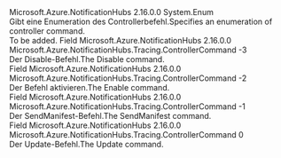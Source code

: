 <Type Name="ControllerCommand" FullName="Microsoft.Azure.NotificationHubs.Tracing.ControllerCommand">
  <TypeSignature Language="C#" Value="public enum ControllerCommand" />
  <TypeSignature Language="ILAsm" Value=".class public auto ansi sealed ControllerCommand extends System.Enum" />
  <TypeSignature Language="DocId" Value="T:Microsoft.Azure.NotificationHubs.Tracing.ControllerCommand" />
  <TypeSignature Language="VB.NET" Value="Public Enum ControllerCommand" />
  <TypeSignature Language="F#" Value="type ControllerCommand = " />
  <AssemblyInfo>
    <AssemblyName>Microsoft.Azure.NotificationHubs</AssemblyName>
    <AssemblyVersion>2.16.0.0</AssemblyVersion>
  </AssemblyInfo>
  <Base>
    <BaseTypeName>System.Enum</BaseTypeName>
  </Base>
  <Docs>
    <summary><span data-ttu-id="2bc7b-101">Gibt eine Enumeration des Controllerbefehl.</span><span class="sxs-lookup"><span data-stu-id="2bc7b-101">Specifies an enumeration of controller command.</span></span></summary>
    <remarks>To be added.</remarks>
  </Docs>
  <Members>
    <Member MemberName="Disable">
      <MemberSignature Language="C#" Value="Disable" />
      <MemberSignature Language="ILAsm" Value=".field public static literal valuetype Microsoft.Azure.NotificationHubs.Tracing.ControllerCommand Disable = int32(-3)" />
      <MemberSignature Language="DocId" Value="F:Microsoft.Azure.NotificationHubs.Tracing.ControllerCommand.Disable" />
      <MemberSignature Language="VB.NET" Value="Disable" />
      <MemberSignature Language="F#" Value="Disable = -3" Usage="Microsoft.Azure.NotificationHubs.Tracing.ControllerCommand.Disable" />
      <MemberType>Field</MemberType>
      <AssemblyInfo>
        <AssemblyName>Microsoft.Azure.NotificationHubs</AssemblyName>
        <AssemblyVersion>2.16.0.0</AssemblyVersion>
      </AssemblyInfo>
      <ReturnValue>
        <ReturnType>Microsoft.Azure.NotificationHubs.Tracing.ControllerCommand</ReturnType>
      </ReturnValue>
      <MemberValue>-3</MemberValue>
      <Docs>
        <summary><span data-ttu-id="2bc7b-102">Der Disable-Befehl.</span><span class="sxs-lookup"><span data-stu-id="2bc7b-102">The Disable command.</span></span></summary>
      </Docs>
    </Member>
    <Member MemberName="Enable">
      <MemberSignature Language="C#" Value="Enable" />
      <MemberSignature Language="ILAsm" Value=".field public static literal valuetype Microsoft.Azure.NotificationHubs.Tracing.ControllerCommand Enable = int32(-2)" />
      <MemberSignature Language="DocId" Value="F:Microsoft.Azure.NotificationHubs.Tracing.ControllerCommand.Enable" />
      <MemberSignature Language="VB.NET" Value="Enable" />
      <MemberSignature Language="F#" Value="Enable = -2" Usage="Microsoft.Azure.NotificationHubs.Tracing.ControllerCommand.Enable" />
      <MemberType>Field</MemberType>
      <AssemblyInfo>
        <AssemblyName>Microsoft.Azure.NotificationHubs</AssemblyName>
        <AssemblyVersion>2.16.0.0</AssemblyVersion>
      </AssemblyInfo>
      <ReturnValue>
        <ReturnType>Microsoft.Azure.NotificationHubs.Tracing.ControllerCommand</ReturnType>
      </ReturnValue>
      <MemberValue>-2</MemberValue>
      <Docs>
        <summary><span data-ttu-id="2bc7b-103">Der Befehl aktivieren.</span><span class="sxs-lookup"><span data-stu-id="2bc7b-103">The Enable command.</span></span></summary>
      </Docs>
    </Member>
    <Member MemberName="SendManifest">
      <MemberSignature Language="C#" Value="SendManifest" />
      <MemberSignature Language="ILAsm" Value=".field public static literal valuetype Microsoft.Azure.NotificationHubs.Tracing.ControllerCommand SendManifest = int32(-1)" />
      <MemberSignature Language="DocId" Value="F:Microsoft.Azure.NotificationHubs.Tracing.ControllerCommand.SendManifest" />
      <MemberSignature Language="VB.NET" Value="SendManifest" />
      <MemberSignature Language="F#" Value="SendManifest = -1" Usage="Microsoft.Azure.NotificationHubs.Tracing.ControllerCommand.SendManifest" />
      <MemberType>Field</MemberType>
      <AssemblyInfo>
        <AssemblyName>Microsoft.Azure.NotificationHubs</AssemblyName>
        <AssemblyVersion>2.16.0.0</AssemblyVersion>
      </AssemblyInfo>
      <ReturnValue>
        <ReturnType>Microsoft.Azure.NotificationHubs.Tracing.ControllerCommand</ReturnType>
      </ReturnValue>
      <MemberValue>-1</MemberValue>
      <Docs>
        <summary><span data-ttu-id="2bc7b-104">Der SendManifest-Befehl.</span><span class="sxs-lookup"><span data-stu-id="2bc7b-104">The SendManifest command.</span></span></summary>
      </Docs>
    </Member>
    <Member MemberName="Update">
      <MemberSignature Language="C#" Value="Update" />
      <MemberSignature Language="ILAsm" Value=".field public static literal valuetype Microsoft.Azure.NotificationHubs.Tracing.ControllerCommand Update = int32(0)" />
      <MemberSignature Language="DocId" Value="F:Microsoft.Azure.NotificationHubs.Tracing.ControllerCommand.Update" />
      <MemberSignature Language="VB.NET" Value="Update" />
      <MemberSignature Language="F#" Value="Update = 0" Usage="Microsoft.Azure.NotificationHubs.Tracing.ControllerCommand.Update" />
      <MemberType>Field</MemberType>
      <AssemblyInfo>
        <AssemblyName>Microsoft.Azure.NotificationHubs</AssemblyName>
        <AssemblyVersion>2.16.0.0</AssemblyVersion>
      </AssemblyInfo>
      <ReturnValue>
        <ReturnType>Microsoft.Azure.NotificationHubs.Tracing.ControllerCommand</ReturnType>
      </ReturnValue>
      <MemberValue>0</MemberValue>
      <Docs>
        <summary><span data-ttu-id="2bc7b-105">Der Update-Befehl.</span><span class="sxs-lookup"><span data-stu-id="2bc7b-105">The Update command.</span></span></summary>
      </Docs>
    </Member>
  </Members>
</Type>